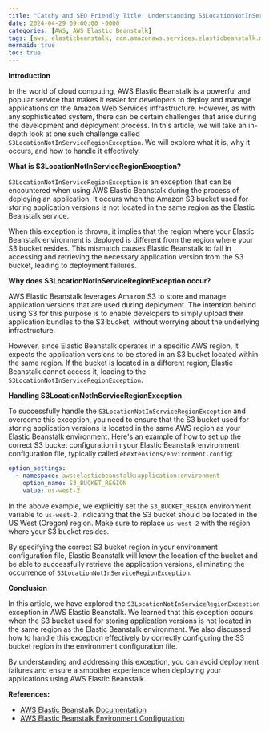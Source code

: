 ```yaml
---
title: "Catchy and SEO Friendly Title: Understanding S3LocationNotInServiceRegionException in AWS Elastic Beanstalk"
date: 2024-04-29 09:00:00 -0000
categories: [AWS, AWS Elastic Beanstalk]
tags: [aws, elasticbeanstalk, com.amazonaws.services.elasticbeanstalk.model]
mermaid: true
toc: true
---
```



**Introduction**

In the world of cloud computing, AWS Elastic Beanstalk is a powerful and popular service that makes it easier for developers to deploy and manage applications on the Amazon Web Services infrastructure. However, as with any sophisticated system, there can be certain challenges that arise during the development and deployment process. In this article, we will take an in-depth look at one such challenge called `S3LocationNotInServiceRegionException`. We will explore what it is, why it occurs, and how to handle it effectively.

**What is S3LocationNotInServiceRegionException?**

`S3LocationNotInServiceRegionException` is an exception that can be encountered when using AWS Elastic Beanstalk during the process of deploying an application. It occurs when the Amazon S3 bucket used for storing application versions is not located in the same region as the Elastic Beanstalk service.

When this exception is thrown, it implies that the region where your Elastic Beanstalk environment is deployed is different from the region where your S3 bucket resides. This mismatch causes Elastic Beanstalk to fail in accessing and retrieving the necessary application version from the S3 bucket, leading to deployment failures.

**Why does S3LocationNotInServiceRegionException occur?**

AWS Elastic Beanstalk leverages Amazon S3 to store and manage application versions that are used during deployment. The intention behind using S3 for this purpose is to enable developers to simply upload their application bundles to the S3 bucket, without worrying about the underlying infrastructure.

However, since Elastic Beanstalk operates in a specific AWS region, it expects the application versions to be stored in an S3 bucket located within the same region. If the bucket is located in a different region, Elastic Beanstalk cannot access it, leading to the `S3LocationNotInServiceRegionException`.

**Handling S3LocationNotInServiceRegionException**

To successfully handle the `S3LocationNotInServiceRegionException` and overcome this exception, you need to ensure that the S3 bucket used for storing application versions is located in the same AWS region as your Elastic Beanstalk environment. Here's an example of how to set up the correct S3 bucket configuration in your Elastic Beanstalk environment configuration file, typically called `ebextensions/environment.config`:

```yaml
option_settings:
  - namespace: aws:elasticbeanstalk:application:environment
    option_name: S3_BUCKET_REGION
    value: us-west-2
```

In the above example, we explicitly set the `S3_BUCKET_REGION` environment variable to `us-west-2`, indicating that the S3 bucket should be located in the US West (Oregon) region. Make sure to replace `us-west-2` with the region where your S3 bucket resides.

By specifying the correct S3 bucket region in your environment configuration file, Elastic Beanstalk will know the location of the bucket and be able to successfully retrieve the application versions, eliminating the occurrence of `S3LocationNotInServiceRegionException`.

**Conclusion**

In this article, we have explored the `S3LocationNotInServiceRegionException` exception in AWS Elastic Beanstalk. We learned that this exception occurs when the S3 bucket used for storing application versions is not located in the same region as the Elastic Beanstalk environment. We also discussed how to handle this exception effectively by correctly configuring the S3 bucket region in the environment configuration file.

By understanding and addressing this exception, you can avoid deployment failures and ensure a smoother experience when deploying your applications using AWS Elastic Beanstalk.

**References:**
- [AWS Elastic Beanstalk Documentation](https://docs.aws.amazon.com/elasticbeanstalk/latest/dg/Welcome.html)
- [AWS Elastic Beanstalk Environment Configuration](https://docs.aws.amazon.com/elasticbeanstalk/latest/dg/environment-configuration-methods.html)